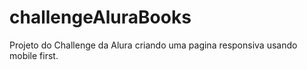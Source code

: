 # challengeAluraBooks
Projeto do Challenge da Alura criando uma pagina responsiva usando mobile first.
